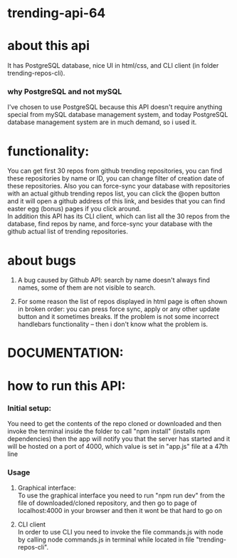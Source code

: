 # trending-api-64

# about this api

It has PostgreSQL database, nice UI in html/css, and CLI client (in folder trending-repos-cli). 

<h3>
 why PostgreSQL and not mySQL
</h3>
I've chosen to use PostgreSQL because this API doesn't require anything special from mySQL database management system, and today PostgreSQL database management system are in much demand, so i used it.

# functionality:

You can get first 30 repos from github trending repositories, you can find these repositories by name or ID, you can change filter of creation date of these repositories. Also you can force-sync your database with repositories with an actual github trending repos list, you can click the @open button and it will open a github address of this link, and besides that you can find easter egg (bonus) pages if you click around.
<br>
In addition this API has its CLI client, which can list all the 30 repos from the database, find repos by name, and force-sync your database with the github actual list of trending repositories.

# about bugs

1. A bug caused by Github API: search by name doesn't always find names, some of them are not visible to search.

2. For some reason the list of repos displayed in html page is often shown in broken order: you can press force sync, apply or any other update button and it sometimes breaks. If the problem is not some incorrect handlebars functionality – then i don't know what the problem is.

# DOCUMENTATION:

# how to run this API:

<h3>Initial setup:</h3>
 You need to get the contents of the repo cloned or downloaded and then invoke the terminal inside the folder to call "npm install" (installs npm dependencies)
then the app will notify you that the server has started and it will be hosted on a port of 4000, which value is set in "app.js" file at a 47th line

<h3>Usage</h3>

1. Graphical interface: <br>
   To use the graphical interface you need to run "npm run dev" from the file of downloaded/cloned repository, and then go to page of localhost:4000 in your browser and then it wont be that hard to go on

2. CLI client <br>
   In order to use CLI you need to invoke the file commands.js with node by calling node commands.js in terminal while located in file "trending-repos-cli".
   <br>
   <br>
   <br>
   <br>
   <br>
   <br>
   <br>
   <br>
   <br>

